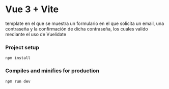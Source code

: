 # Vue 3 + Vite

template en el que se muestra un formulario en el que solicita un email, una contraseña y la confirmación de dicha
contraseña, los cuales valido mediante el uso de Vuelidate

### Project setup

```
npm install
```

### Compiles and minifies for production

```
npm run dev
```
